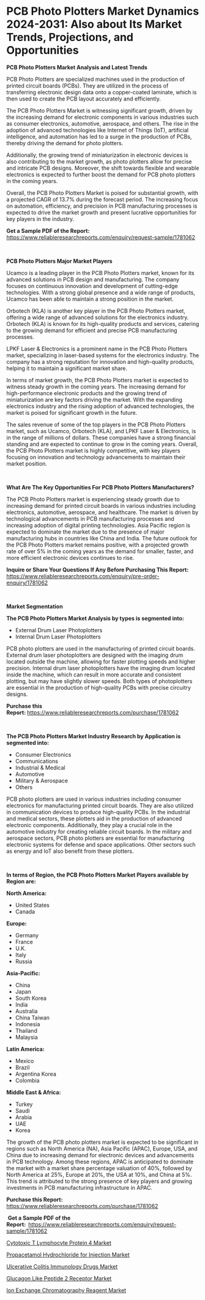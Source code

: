 <p><h1>PCB Photo Plotters Market Dynamics 2024-2031: Also about Its Market Trends, Projections, and Opportunities</h1></p><p><strong>PCB Photo Plotters Market Analysis and Latest Trends</strong></p>
<p><p>PCB Photo Plotters are specialized machines used in the production of printed circuit boards (PCBs). They are utilized in the process of transferring electronic design data onto a copper-coated laminate, which is then used to create the PCB layout accurately and efficiently.</p><p>The PCB Photo Plotters Market is witnessing significant growth, driven by the increasing demand for electronic components in various industries such as consumer electronics, automotive, aerospace, and others. The rise in the adoption of advanced technologies like Internet of Things (IoT), artificial intelligence, and automation has led to a surge in the production of PCBs, thereby driving the demand for photo plotters.</p><p>Additionally, the growing trend of miniaturization in electronic devices is also contributing to the market growth, as photo plotters allow for precise and intricate PCB designs. Moreover, the shift towards flexible and wearable electronics is expected to further boost the demand for PCB photo plotters in the coming years.</p><p>Overall, the PCB Photo Plotters Market is poised for substantial growth, with a projected CAGR of 13.7% during the forecast period. The increasing focus on automation, efficiency, and precision in PCB manufacturing processes is expected to drive the market growth and present lucrative opportunities for key players in the industry.</p></p>
<p><strong>Get a Sample PDF of the Report:&nbsp;</strong> <a href="https://www.reliableresearchreports.com/enquiry/request-sample/1781062">https://www.reliableresearchreports.com/enquiry/request-sample/1781062</a></p>
<p>&nbsp;</p>
<p><strong>PCB Photo Plotters Major Market Players</strong></p>
<p><p>Ucamco is a leading player in the PCB Photo Plotters market, known for its advanced solutions in PCB design and manufacturing. The company focuses on continuous innovation and development of cutting-edge technologies. With a strong global presence and a wide range of products, Ucamco has been able to maintain a strong position in the market.</p><p>Orbotech (KLA) is another key player in the PCB Photo Plotters market, offering a wide range of advanced solutions for the electronics industry. Orbotech (KLA) is known for its high-quality products and services, catering to the growing demand for efficient and precise PCB manufacturing processes.</p><p>LPKF Laser & Electronics is a prominent name in the PCB Photo Plotters market, specializing in laser-based systems for the electronics industry. The company has a strong reputation for innovation and high-quality products, helping it to maintain a significant market share.</p><p>In terms of market growth, the PCB Photo Plotters market is expected to witness steady growth in the coming years. The increasing demand for high-performance electronic products and the growing trend of miniaturization are key factors driving the market. With the expanding electronics industry and the rising adoption of advanced technologies, the market is poised for significant growth in the future.</p><p>The sales revenue of some of the top players in the PCB Photo Plotters market, such as Ucamco, Orbotech (KLA), and LPKF Laser & Electronics, is in the range of millions of dollars. These companies have a strong financial standing and are expected to continue to grow in the coming years. Overall, the PCB Photo Plotters market is highly competitive, with key players focusing on innovation and technology advancements to maintain their market position.</p></p>
<p>&nbsp;</p>
<p><strong>What Are The Key Opportunities For PCB Photo Plotters Manufacturers?</strong></p>
<p><p>The PCB Photo Plotters market is experiencing steady growth due to increasing demand for printed circuit boards in various industries including electronics, automotive, aerospace, and healthcare. The market is driven by technological advancements in PCB manufacturing processes and increasing adoption of digital printing technologies. Asia Pacific region is expected to dominate the market due to the presence of major manufacturing hubs in countries like China and India. The future outlook for the PCB Photo Plotters market remains positive, with a projected growth rate of over 5% in the coming years as the demand for smaller, faster, and more efficient electronic devices continues to rise.</p></p>
<p><strong>Inquire or Share Your Questions If Any Before Purchasing This Report:</strong> <a href="https://www.reliableresearchreports.com/enquiry/pre-order-enquiry/1781062">https://www.reliableresearchreports.com/enquiry/pre-order-enquiry/1781062</a></p>
<p>&nbsp;</p>
<p><strong>Market Segmentation</strong></p>
<p><strong>The PCB Photo Plotters Market Analysis by types is segmented into:</strong></p>
<p><ul><li>External Drum Laser Photoplotters</li><li>Internal Drum Laser Photoplotters</li></ul></p>
<p><p>PCB photo plotters are used in the manufacturing of printed circuit boards. External drum laser photoplotters are designed with the imaging drum located outside the machine, allowing for faster plotting speeds and higher precision. Internal drum laser photoplotters have the imaging drum located inside the machine, which can result in more accurate and consistent plotting, but may have slightly slower speeds. Both types of photoplotters are essential in the production of high-quality PCBs with precise circuitry designs.</p></p>
<p><strong>Purchase this Report:&nbsp;</strong><a href="https://www.reliableresearchreports.com/purchase/1781062">https://www.reliableresearchreports.com/purchase/1781062</a></p>
<p>&nbsp;</p>
<p><strong>The PCB Photo Plotters Market Industry Research by Application is segmented into:</strong></p>
<p><ul><li>Consumer Electronics</li><li>Communications</li><li>Industrial & Medical</li><li>Automotive</li><li>Military & Aerospace</li><li>Others</li></ul></p>
<p><p>PCB photo plotters are used in various industries including consumer electronics for manufacturing printed circuit boards. They are also utilized in communication devices to produce high-quality PCBs. In the industrial and medical sectors, these plotters aid in the production of advanced electronic components. Additionally, they play a crucial role in the automotive industry for creating reliable circuit boards. In the military and aerospace sectors, PCB photo plotters are essential for manufacturing electronic systems for defense and space applications. Other sectors such as energy and IoT also benefit from these plotters.</p></p>
<p>&nbsp;</p>
<p><strong>In terms of Region, the PCB Photo Plotters Market Players available by Region are:</strong></p>
<p>
    <p> <strong> North America: </strong>
        <ul>
            <li>United States</li>
            <li>Canada</li>
        </ul>
        </p> 
    <p> <strong> Europe: </strong>
        <ul>
            <li>Germany</li>
            <li>France</li>
            <li>U.K.</li>
            <li>Italy</li>
            <li>Russia</li>
        </ul>
        </p> 
    <p> <strong> Asia-Pacific: </strong>
        <ul>
            <li>China</li>
            <li>Japan</li>
            <li>South Korea</li>
            <li>India</li>
            <li>Australia</li>
            <li>China Taiwan</li>
            <li>Indonesia</li>
            <li>Thailand</li>
            <li>Malaysia</li>
        </ul>
        </p> 
    <p> <strong> Latin America: </strong>
        <ul>
            <li>Mexico</li>
            <li>Brazil</li>
            <li>Argentina Korea</li>
            <li>Colombia</li>
        </ul>
        </p> 
    <p> <strong> Middle East & Africa: </strong>
        <ul>
            <li>Turkey</li>
            <li>Saudi</li>
            <li>Arabia</li>
            <li>UAE</li>
            <li>Korea</li>
        </ul>
    </p>
    </p>
<p><p>The growth of the PCB photo plotters market is expected to be significant in regions such as North America (NA), Asia Pacific (APAC), Europe, USA, and China due to increasing demand for electronic devices and advancements in PCB technology. Among these regions, APAC is anticipated to dominate the market with a market share percentage valuation of 40%, followed by North America at 25%, Europe at 20%, the USA at 10%, and China at 5%. This trend is attributed to the strong presence of key players and growing investments in PCB manufacturing infrastructure in APAC.</p></p>
<p><strong>Purchase this Report: </strong><a href="https://www.reliableresearchreports.com/purchase/1781062">https://www.reliableresearchreports.com/purchase/1781062</a></p>
<p>&nbsp;<strong>Get a Sample PDF of the Report:&nbsp;&nbsp;</strong><a href="https://www.reliableresearchreports.com/enquiry/request-sample/1781062">https://www.reliableresearchreports.com/enquiry/request-sample/1781062</a></p>
<p><strong></strong></p>
<p><p><a href="https://medium.com/@lauragriffin12/cytotoxic-t-lymphocyte-protein-4-market-outlook-industry-overview-and-forecast-2024-to-2031-beeb5cd2e874">Cytotoxic T Lymphocyte Protein 4 Market</a></p><p><a href="https://medium.com/@oliviastone00/propacetamol-hydrochloride-for-injection-market-exploring-market-share-market-trends-and-future-89e6111409b0">Propacetamol Hydrochloride for Injection Market</a></p><p><a href="https://medium.com/@gloriariley1968/ulcerative-colitis-immunology-drugs-market-exploring-market-share-market-trends-and-future-d9f0cf86d724">Ulcerative Colitis Immunology Drugs Market</a></p><p><a href="https://medium.com/@lauragriffin12/glucagon-like-peptide-2-receptor-market-insights-into-market-cagr-market-trends-and-growth-d25743ecbdba">Glucagon Like Peptide 2 Receptor Market</a></p><p><a href="https://medium.com/@gloriariley1968/ion-exchange-chromatography-reagent-market-trends-forecast-and-competitive-analysis-to-2031-48a6c2c0c264">Ion Exchange Chromatography Reagent Market</a></p></p>